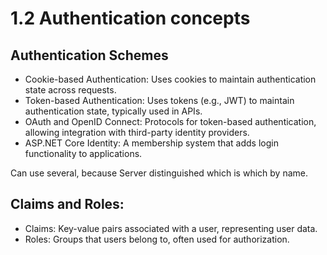 # 1.2 Authentication concepts

## Authentication Schemes

- Cookie-based Authentication: Uses cookies to maintain authentication state across requests.
- Token-based Authentication: Uses tokens (e.g., JWT) to maintain authentication state, typically used in APIs.
- OAuth and OpenID Connect: Protocols for token-based authentication, allowing integration with third-party identity providers.
- ASP.NET Core Identity: A membership system that adds login functionality to applications.

Can use several, because Server distinguished which is which by name. 

## Claims and Roles:

- Claims: Key-value pairs associated with a user, representing user data.
- Roles: Groups that users belong to, often used for authorization.

